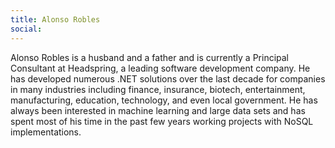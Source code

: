 ```yaml
---
title: Alonso Robles
social: 
---
```

Alonso Robles is a husband and a father and is currently a Principal Consultant at Headspring, a leading software development company. He has developed numerous .NET solutions over the last decade for companies in many industries including finance, insurance, biotech, entertainment, manufacturing, education, technology, and even local government. He has always been interested in machine learning and large data sets and has spent most of his time in the past few years working projects with NoSQL implementations.  
<!--more-->
<!--excerpt-->
